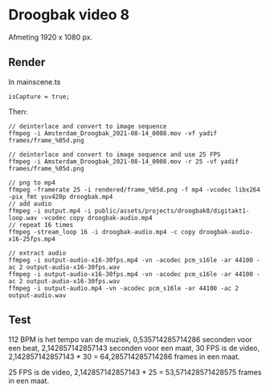 # Droogbak video 8

Afmeting 1920 x 1080 px.

## Render

In mainscene.ts

```
isCapture = true;
```

Then:

```
// deinterlace and convert to image sequence
ffmpeg -i Amsterdam_Droogbak_2021-08-14_0008.mov -vf yadif frames/frame_%05d.png

// deinterlace and convert to image sequence and use 25 FPS
ffmpeg -i Amsterdam_Droogbak_2021-08-14_0008.mov -r 25 -vf yadif frames/frame_%05d.png

// png to mp4
ffmpeg -framerate 25 -i rendered/frame_%05d.png -f mp4 -vcodec libx264 -pix_fmt yuv420p droogbak.mp4
// add audio
ffmpeg -i output.mp4 -i public/assets/projects/droogbak8/digitakt1-loop.wav -vcodec copy droogbak-audio.mp4
// repeat 16 times
ffmpeg -stream_loop 16 -i droogbak-audio.mp4 -c copy droogbak-audio-x16-25fps.mp4

// extract audio
ffmpeg -i output-audio-x16-30fps.mp4 -vn -acodec pcm_s16le -ar 44100 -ac 2 output-audio-x16-30fps.wav
ffmpeg -i output-audio-x16-30fps.mp4 -vn -acodec pcm_s16le -ar 44100 -ac 2 output-audio-x16-30fps.wav
ffmpeg -i output-audio.mp4 -vn -acodec pcm_s16le -ar 44100 -ac 2 output-audio.wav
```

## Test

112 BPM is het tempo van de muziek, 
0,535714285714286 seconden voor een beat, 
2,142857142857143 seconden voor een maat, 
30 FPS is de video, 
2,142857142857143 * 30 = 64,285714285714286 frames in een maat. 

25 FPS is de video, 
2,142857142857143 * 25 = 53,571428571428575 frames in een maat. 